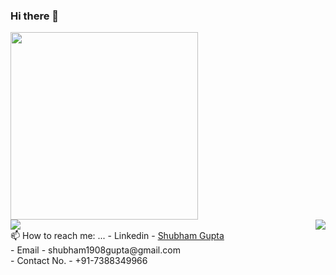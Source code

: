 ### Hi there 👋

<!--
**shubham1908/shubham1908** is a ✨ _special_ ✨ repository because its `README.md` (this file) appears on your GitHub profile.

Here are some ideas to get you started:

- 🔭 I’m currently working on ...
- 🌱 I’m currently learning ...
- 👯 I’m looking to collaborate on ...
- 🤔 I’m looking for help with ...
- 💬 Ask me about ...
- 📫 How to reach me: ...
- 😄 Pronouns: ...
- ⚡ Fun fact: ...
-->


<img src="https://media.giphy.com/media/C3kuUBZHNYOje/giphy.gif" height="300"/>
<div>
<img  src="https://github-readme-stats.vercel.app/api?username=shubham1908&show_icons=true&theme=material-palenight"/>

<img align="right" src="https://github-readme-stats.vercel.app/api/top-langs?username=shubham1908&theme=material-palenight&hide_langs_below=1"/>


</div>
 📫 How to reach me: ...
- Linkedin - <a href="https://www.linkedin.com/in/shubham-gupta-210bb3185/"> Shubham Gupta</a><br>
- Email - <a email="shubham1908gupta@gmail.com"> shubham1908gupta@gmail.com<br>
- Contact No. - +91-7388349966
